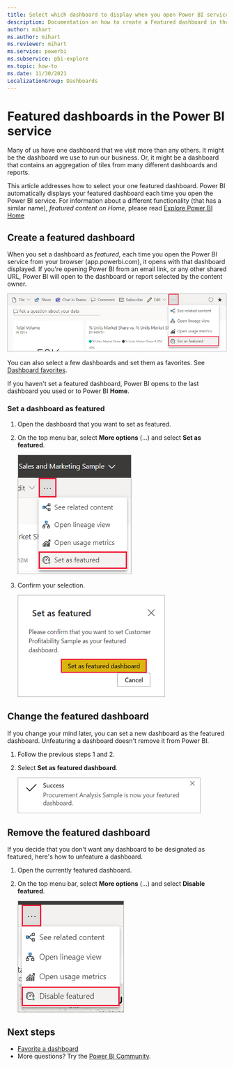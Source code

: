 ```yaml
---
title: Select which dashboard to display when you open Power BI service
description: Documentation on how to create a Featured dashboard in the Power BI service
author: mihart
ms.author: mihart
ms.reviewer: mihart
ms.service: powerbi
ms.subservice: pbi-explore
ms.topic: how-to
ms.date: 11/30/2021
LocalizationGroup: Dashboards
---
```

# Featured dashboards in the Power BI service

Many of us have one dashboard that we visit more than any others. It might be the dashboard we use to run our business. Or, it might be a dashboard that contains an aggregation of tiles from many different dashboards and reports.

This article addresses how to select your one featured dashboard. Power BI automatically displays your featured dashboard each time you open the Power BI service. For information about a different functionality (that has a similar name), *featured content on Home*, please read [Explore Power BI Home](end-user-home.md)

## Create a featured dashboard
When you set a dashboard as *featured*, each time you open the Power BI service from your browser (app.powerbi.com), it opens with that dashboard displayed. If you're opening Power BI from an email link, or any other shared URL, Power BI will open to the dashboard or report selected by the content owner.  

![Set as featured icon](./media/end-user-featured/power-bi-dropbox.png)

You can also select a few dashboards and set them as favorites. See [Dashboard favorites](end-user-favorite.md).

If you haven't set a featured dashboard, Power BI opens to the last dashboard you used or to Power BI **Home**. 

### Set a dashboard as featured


1. Open the dashboard that you want to set as featured. 
2. On the top menu bar, select **More options** (...) and select **Set as featured**. 
   
    ![Screenshot showing dropbox with option for Set as featured.](./media/end-user-featured/power-bi-set-as-featured.png)
3. Confirm your selection.
   
    ![Set featured dashboard](./media/end-user-featured/power-bi-featured-confirm.png)

## Change the featured dashboard
If you change your mind later, you can set a new dashboard as the featured dashboard. Unfeaturing a dashboard doesn't remove it from Power BI. 

1. Follow the previous steps 1 and 2.
   
2. Select **Set as featured dashboard**. 
   
    ![Success message](./media/end-user-featured/power-bi-unfeatured.png)

## Remove the featured dashboard
If you decide that you don't want any dashboard to be designated as featured, here's how to unfeature a dashboard.

1. Open the currently featured dashboard.
2. On the top menu bar, select **More options** (...) and select **Disable featured**.

    ![Disable featured dashboard selected](./media/end-user-featured/power-bi-unfeature.png)
   
## Next steps
- [Favorite a dashboard](end-user-favorite.md)    
- More questions? Try the [Power BI Community](https://community.powerbi.com/).

